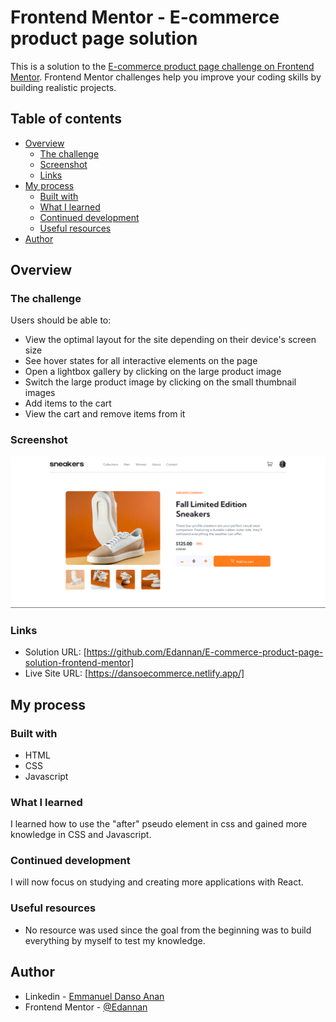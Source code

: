 # Frontend Mentor - E-commerce product page solution

This is a solution to the [E-commerce product page challenge on Frontend Mentor](https://www.frontendmentor.io/challenges/ecommerce-product-page-UPsZ9MJp6). Frontend Mentor challenges help you improve your coding skills by building realistic projects.

## Table of contents

- [Overview](#overview)
  - [The challenge](#the-challenge)
  - [Screenshot](#screenshot)
  - [Links](#links)
- [My process](#my-process)
  - [Built with](#built-with)
  - [What I learned](#what-i-learned)
  - [Continued development](#continued-development)
  - [Useful resources](#useful-resources)
- [Author](#author)

## Overview

### The challenge

Users should be able to:

- View the optimal layout for the site depending on their device's screen size
- See hover states for all interactive elements on the page
- Open a lightbox gallery by clicking on the large product image
- Switch the large product image by clicking on the small thumbnail images
- Add items to the cart
- View the cart and remove items from it

### Screenshot

![](./design/Desktop%20design%20Screenshot.png)

### Links

- Solution URL: [https://github.com/Edannan/E-commerce-product-page-solution-frontend-mentor]
- Live Site URL: [https://dansoecommerce.netlify.app/]

## My process

### Built with

- HTML
- CSS
- Javascript

### What I learned

I learned how to use the "after" pseudo element in css and gained more knowledge in CSS and Javascript.

### Continued development

I will now focus on studying and creating more applications with React.

### Useful resources

- No resource was used since the goal from the beginning was to build everything by myself to test my knowledge.

## Author

- Linkedin - [Emmanuel Danso Anan](https://www.linkedin.com/in/emmanuel-danso-annan-2aa777226/)
- Frontend Mentor - [@Edannan](https://www.frontendmentor.io/profile/Edannan)

